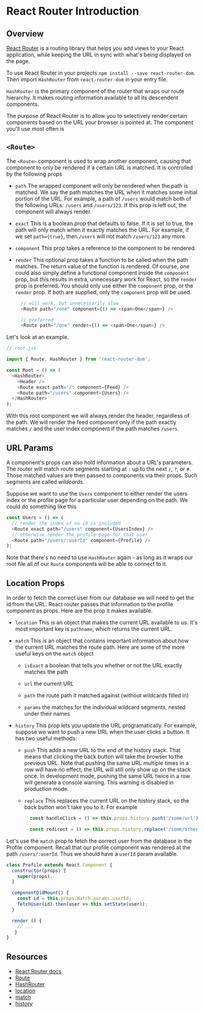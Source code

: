 # React Router Introduction

## Overview

[React Router](https://github.com/ReactTraining/react-router/) is a
routing  library that helps you add views to your React application,
while keeping the  URL in sync with what's being displayed on the page.

To use React Router in your projects `npm install --save
react-router-dom`. Then import `HashRouter` from `react-router-dom` in
your entry file.  

`HashRouter` is the primary component of the router that wraps our route
hierarchy.
It makes routing information available to all its descendent components.

The purpose of React Router is to allow you to selectively render
certain components based on the URL your browser is pointed at. The
component you'll use most often is


## `<Route>`

The `<Route>` component is used to wrap another component, causing that
component to only be rendered if a certain URL is matched. It is
controlled by the following props

* `path` The wrapped component will only be rendered when the path is
  matched. We say the path matches the URL when it matches some initial
  portion of the URL. For example, a path of `/users` would match both
  of the following URLs: `/users` and `/users/123`. If this prop is left
  out, the component will always render.

* `exact` This is a boolean prop that defaults to false. If it is set to
  true, the path will only match when it exactly matches the URL. For
  example, if we set `path={true}`, then `/users` will not match
  `/users/123` any more.

* `component` This prop takes a reference to the component to be
  rendered.

* `render` This optional prop takes a function to be called when the
  path matches. The return value of the function is rendered. Of course,
  one could also simply define a functional component inside the
  `component` prop, but this results in extra, unnecessary work for
  React, so the `render` prop is preferred. You should only use either
  the `component` prop, or the `render` prop.   If both are supplied,
  only   the `component` prop will be used.

  ```js
    // will work, but unnecessarily slow
    <Route path="/one" component={() => <span>One</span>} />

    // preferred
    <Route path="/one" render={() => <span>One</span>} />
  ```


Let's look at an example.

```js
// root.jsx

import { Route, HashRouter } from 'react-router-dom';

const Root = () => (
  <HashRouter>
    <Header />
    <Route exact path="/" component={Feed} />
    <Route path="/users" component={Users} />
  </HashRouter>
);
```

With this root component we will always render the header, regardless of
the path. We will render the feed component only if the path exactly
matches `/` and the user index component if the path matches
`/users`.


## URL Params

A component's props can also hold information about a URL's parameters.
The router will match route segments starting at `:` up to the next `/`,
`?`, or `#`. Those matched values are then passed to components via
their props. Such segments are called _wildcards_.

Suppose we want to use the `Users` component to either render the users
index or the profile page for a particular user depending on the path.
We could do something like this

```js
const Users = () => (
  // render the index of no id is included
  <Route exact path="/users" component={UsersIndex} />
  // otherwise render the profile page for that user
  <Route path="/users/:userId" component={Profile} />
);
```

Note that there's no need to use `HashRouter` again - as long as it
wraps our root file all of our `Route` components will be able to
connect to it.


## Location Props

In order to fetch the correct user from our database we will need to get
the id from the URL. React router passes that information to the profile
component as props. Here are the prop it makes available.

* `location` This is an object that makes the current URL available to
us. It's most important key is `pathname`, which returns the current
URL.

* `match` This is an object that contains important information about
how the current URL matches the route path. Here are some of the more
useful keys on the `match` object

  * `isExact` a boolean that tells you whether or not the URL exactly
matches the path

  * `url` the current URL

  * `path` the route path it matched against (without wildcards filled
in)

  * `params` the matches for the individual wildcard segments, nested
under their names

* `history` This prop lets you update the URL programatically. For example,
  suppose we want to push a new URL when the user clicks a button.
  It has two useful methods:

  * `push` This adds a new URL to the end of the history stack. That
    means that clicking the back button will take the browser to the
    previous URL. Note that pushing the same URL multiple times in a
    row will have no effect; the URL will still only show up on the
    stack once. In development mode, pushing the same URL twice in a
    row will generate a console warning. This warning is disabled in
    production mode.

  * `replace` This replaces the current URL on the history stack,
    so the back button won't take you to it. For example

    ```js
      const handleClick = () => this.props.history.push('/some/url');

      const redirect = () => this.props.history.replace('/some/other/url');
    ```

Let's use the `match` prop to fetch the correct user from the database
in the Profile component. Recall that our profile component was rendered
at the path `/users/:userId`. Thus we should have a `userId` param
available.

```js
class Profile extends React.Component {
  constructor(props) {
    super(props);
  }

  componentDidMount() {
    const id = this.props.match.params.userId;
    fetchUser(id).then(user => this.setState(user));
  }

  render () {
    // ...
   }
}

```

## Resources

* [React Router
docs](https://reacttraining.com/react-router/web/guides/quick-start)
* [Route](https://reacttraining.com/react-router/web/api/Route)
* [HashRouter](https://reacttraining.com/react-router/web/api/HashRouter)
* [location](https://reacttraining.com/react-router/web/api/location)
* [match](https://reacttraining.com/react-router/web/api/match)
* [history](https://reacttraining.com/react-router/web/api/history)
